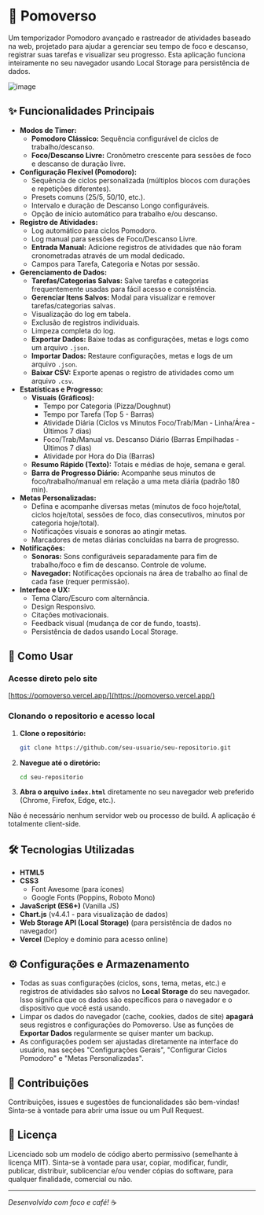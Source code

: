 # 🍅 Pomoverso

Um temporizador Pomodoro avançado e rastreador de atividades baseado na web, projetado para ajudar a gerenciar seu tempo de foco e descanso, registrar suas tarefas e visualizar seu progresso. Esta aplicação funciona inteiramente no seu navegador usando Local Storage para persistência de dados.

![image](https://github.com/user-attachments/assets/3a63499c-8c91-49d3-93c8-1d1ea8e3935b)


## ✨ Funcionalidades Principais

*   **Modos de Timer:**
    *   **Pomodoro Clássico:** Sequência configurável de ciclos de trabalho/descanso.
    *   **Foco/Descanso Livre:** Cronômetro crescente para sessões de foco e descanso de duração livre.
*   **Configuração Flexível (Pomodoro):**
    *   Sequência de ciclos personalizada (múltiplos blocos com durações e repetições diferentes).
    *   Presets comuns (25/5, 50/10, etc.).
    *   Intervalo e duração de Descanso Longo configuráveis.
    *   Opção de início automático para trabalho e/ou descanso.
*   **Registro de Atividades:**
    *   Log automático para ciclos Pomodoro.
    *   Log manual para sessões de Foco/Descanso Livre.
    *   **Entrada Manual:** Adicione registros de atividades que não foram cronometradas através de um modal dedicado.
    *   Campos para Tarefa, Categoria e Notas por sessão.
*   **Gerenciamento de Dados:**
    *   **Tarefas/Categorias Salvas:** Salve tarefas e categorias frequentemente usadas para fácil acesso e consistência.
    *   **Gerenciar Itens Salvos:** Modal para visualizar e remover tarefas/categorias salvas.
    *   Visualização do log em tabela.
    *   Exclusão de registros individuais.
    *   Limpeza completa do log.
    *   **Exportar Dados:** Baixe todas as configurações, metas e logs como um arquivo `.json`.
    *   **Importar Dados:** Restaure configurações, metas e logs de um arquivo `.json`.
    *   **Baixar CSV:** Exporte apenas o registro de atividades como um arquivo `.csv`.
*   **Estatísticas e Progresso:**
    *   **Visuais (Gráficos):**
        *   Tempo por Categoria (Pizza/Doughnut)
        *   Tempo por Tarefa (Top 5 - Barras)
        *   Atividade Diária (Ciclos vs Minutos Foco/Trab/Man - Linha/Área - Últimos 7 dias)
        *   Foco/Trab/Manual vs. Descanso Diário (Barras Empilhadas - Últimos 7 dias)
        *   Atividade por Hora do Dia (Barras)
    *   **Resumo Rápido (Texto):** Totais e médias de hoje, semana e geral.
    *   **Barra de Progresso Diário:** Acompanhe seus minutos de foco/trabalho/manual em relação a uma meta diária (padrão 180 min).
*   **Metas Personalizadas:**
    *   Defina e acompanhe diversas metas (minutos de foco hoje/total, ciclos hoje/total, sessões de foco, dias consecutivos, minutos por categoria hoje/total).
    *   Notificações visuais e sonoras ao atingir metas.
    *   Marcadores de metas diárias concluídas na barra de progresso.
*   **Notificações:**
    *   **Sonoras:** Sons configuráveis separadamente para fim de trabalho/foco e fim de descanso. Controle de volume.
    *   **Navegador:** Notificações opcionais na área de trabalho ao final de cada fase (requer permissão).
*   **Interface e UX:**
    *   Tema Claro/Escuro com alternância.
    *   Design Responsivo.
    *   Citações motivacionais.
    *   Feedback visual (mudança de cor de fundo, toasts).
    *   Persistência de dados usando Local Storage.

## 🚀 Como Usar

### Acesse direto pelo site 

[https://pomoverso.vercel.app/](https://pomoverso.vercel.app/)

### Clonando o repositorio e acesso local

1.  **Clone o repositório:**
    ```bash
    git clone https://github.com/seu-usuario/seu-repositorio.git
    ```
2.  **Navegue até o diretório:**
    ```bash
    cd seu-repositorio
    ```
3.  **Abra o arquivo `index.html`** diretamente no seu navegador web preferido (Chrome, Firefox, Edge, etc.).

Não é necessário nenhum servidor web ou processo de build. A aplicação é totalmente client-side.

## 🛠️ Tecnologias Utilizadas

*   **HTML5**
*   **CSS3**
    *   Font Awesome (para ícones)
    *   Google Fonts (Poppins, Roboto Mono)
*   **JavaScript (ES6+)** (Vanilla JS)
*   **Chart.js** (v4.4.1 - para visualização de dados)
*   **Web Storage API (Local Storage)** (para persistência de dados no navegador)
*   **Vercel** (Deploy e dominio para acesso online)

## ⚙️ Configurações e Armazenamento

*   Todas as suas configurações (ciclos, sons, tema, metas, etc.) e registros de atividades são salvos no **Local Storage** do seu navegador. Isso significa que os dados são específicos para o navegador e o dispositivo que você está usando.
*   Limpar os dados do navegador (cache, cookies, dados de site) **apagará** seus registros e configurações do Pomoverso. Use as funções de **Exportar Dados** regularmente se quiser manter um backup.
*   As configurações podem ser ajustadas diretamente na interface do usuário, nas seções "Configurações Gerais", "Configurar Ciclos Pomodoro" e "Metas Personalizadas".

## 🤝 Contribuições

Contribuições, issues e sugestões de funcionalidades são bem-vindas! Sinta-se à vontade para abrir uma issue ou um Pull Request.

## 📄 Licença

Licenciado sob um modelo de código aberto permissivo (semelhante à licença MIT). Sinta-se à vontade para usar, copiar, modificar, fundir, publicar, distribuir, sublicenciar e/ou vender cópias do software, para qualquer finalidade, comercial ou não.

---

_Desenvolvido com foco e café!_ ☕





